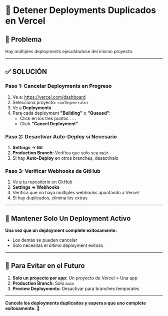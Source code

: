 # 🛑 Detener Deployments Duplicados en Vercel

## 🚨 Problema

Hay múltiples deployments ejecutándose del mismo proyecto.

---

## ✅ SOLUCIÓN

### Paso 1: Cancelar Deployments en Progreso

1. Ve a: https://vercel.com/dashboard
2. Selecciona proyecto: `son1kgenerator`
3. Ve a **Deployments**
4. Para cada deployment **"Building"** o **"Queued"**:
   - Click en los tres puntos `...`
   - Click **"Cancel Deployment"**

### Paso 2: Desactivar Auto-Deploy si Necesario

1. **Settings → Git**
2. **Production Branch:** Verifica que solo sea `main`
3. Si hay **Auto-Deploy** en otros branches, desactívalo

### Paso 3: Verificar Webhooks de GitHub

1. Ve a tu repositorio en GitHub
2. **Settings → Webhooks**
3. Verifica que no haya múltiples webhooks apuntando a Vercel
4. Si hay duplicados, elimina los extras

---

## 🎯 Mantener Solo Un Deployment Activo

**Una vez que un deployment complete exitosamente:**
- Los demás se pueden cancelar
- Solo necesitas el último deployment exitoso

---

## 📝 Para Evitar en el Futuro

1. **Solo un proyecto por app:** Un proyecto de Vercel = Una app
2. **Production Branch:** Solo `main`
3. **Preview Deployments:** Desactivar para branches temporales

---

**Cancela los deployments duplicados y espera a que uno complete exitosamente.** 🚀

